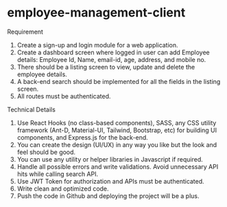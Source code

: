 # employee-management-client

Requirement
1. Create a sign-up and login module for a web application.
2. Create a dashboard screen where logged in user can add Employee details:
    Employee Id, Name, email-id, age, address, and mobile no.
3. There should be a listing screen to view, update and delete the employee details.
4. A back-end search should be implemented for all the fields in the listing screen.
5. All routes must be authenticated.

Technical Details
1. Use React Hooks (no class-based components), SASS, any CSS utility framework (Ant-D,
Material-UI, Tailwind, Bootstrap, etc) for building UI components, and Express.js for the
back-end.
2. You can create the design (UI/UX) in any way you like but the look and feel should be
good.
3. You can use any utility or helper libraries in Javascript if required.
4. Handle all possible errors and write validations. Avoid unnecessary API hits while calling
search API.
5. Use JWT Token for authorization and APIs must be authenticated.
6. Write clean and optimized code.
7. Push the code in Github and deploying the project will be a plus.
